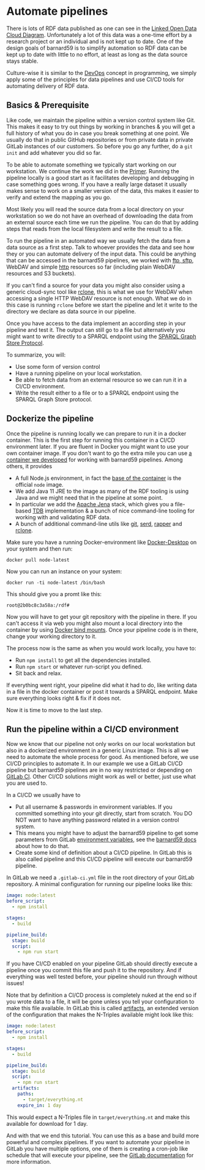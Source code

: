 # Automate pipelines

There is lots of RDF data published as one can see in the [Linked Open Data Cloud Diagram](https://lod-cloud.net/). Unfortunately a lot of this data was a one-time effort by a research project or an individual and is not kept up to date. One of the design goals of barnard59 is to simplify automation so RDF data can be kept up to date with little to no effort, at least as long as the data source stays stable.

Culture-wise it is similar to the [DevOps](https://en.m.wikipedia.org/wiki/DevOps) concept in programming, we simply apply some of the principles for data pipelines and use CI/CD tools for automating delivery of RDF data.

## Basics & Prerequisite

Like code, we maintain the pipeline within a version control system like Git. This makes it easy to try out things by working in branches & you will get a full history of what you do in case you break something at one point. We usually do that in public GitHub repositories or from private data in private GitLab instances of our customers. So before you go any further, do a `git init` and add whatever you did so far.

To be able to automate something we typically start working on our workstation. We continue the work we did in the [Primer](../tutorial/first-pipeline.mdx). Running the pipeline locally is a good start as it facilitates developing and debugging in case something goes wrong. If you have a really large dataset it usually makes sense to work on a smaller version of the data, this makes it easier to verify and extend the mapping as you go.

Most likely you will read the source data from a local directory on your workstation so we do not have an overhead of downloading the data from an external source each time we run the pipeline. You can do that by adding steps that reads from the local filesystem and write the result to a file.

To run the pipeline in an automated way we usually fetch the data from a data source as a first step. Talk to whoever provides the data and see how they or you can automate delivery of the input data. This could be anything that can be accessed in the barnard59 pipelines, we worked with [ftp, sftp](https://github.com/zazuko/barnard59-ftp/), WebDAV and simple [http](https://github.com/zazuko/barnard59-http) resources so far (including plain WebDAV resources and S3 buckets).

If you can't find a source for your data you might also consider using a generic cloud-sync tool like [rclone](https://github.com/zazuko/barnard59-ftp/), this is what we use for WebDAV when accessing a single HTTP WebDAV resource is not enough. What we do in this case is running `rclone` before we start the pipeline and let it write to the directory we declare as data source in our pipeline.

Once you have access to the data implement an according step in your pipeline and test it. The output can still go to a file but alternatively you might want to write directly to a SPARQL endpoint using the [SPARQL Graph Store Protocol](https://github.com/zazuko/barnard59-graph-store).

To summarize, you will:

* Use some form of version control
* Have a running pipeline on your local workstation.
* Be able to fetch data from an external resource so we can run it in a CI/CD environment.
* Write the result either to a file or to a SPARQL endpoint using the SPARQL Graph Store protocol.

## Dockerize the pipeline

Once the pipeline is running locally we can prepare to run it in a docker container. This is the first step for running this container in a CI/CD environment later. If you are fluent in Docker you might want to use your own container image. If you don't want to go the extra mile you can use [a container we developed](https://github.com/zazukoians/docker-node-java-jena) for working with barnard59 pipelines. Among others, it provides

* A full Node.js environment, in fact the [base of the container](https://github.com/zazukoians/docker-node-java) is the official `node` image.
* We add Java 11 JRE to the image as many of the RDF tooling is using Java and we might need that in the pipeline at some point.
* In particular we add the [Apache Jena](https://github.com/zazukoians/docker-node-java-jena) stack, which gives you a file-based [TDB](https://jena.apache.org/documentation/tdb/index.html) implementation & a bunch of nice command-line tooling for working with and validating RDF data.
* A bunch of additional command-line utils like [git](https://git-scm.com/), [serd](https://drobilla.net/software/serd), [rapper](http://librdf.org/) and [rclone](https://rclone.org/).

Make sure you have a running Docker-environment like [Docker-Desktop](https://www.docker.com/products/docker-desktop) on your system and then run:

    docker pull node-latest

Now you can run an instance on your system:

    docker run -ti node-latest /bin/bash

This should give you a promt like this:

    root@2b0bc8c3a58a:/rdf#

Now you will have to get your git repository with the pipeline in there. If you can't access it via web you might also mount a local directory into the container by using [Docker bind mounts](https://docs.docker.com/storage/bind-mounts/). Once your pipeline code is in there, change your working directory to it.

The process now is the same as when you would work locally, you have to:

* Run `npm install` to get all the dependencies installed.
* Run `npm start` or whatever run-script you defined.
* Sit back and relax.

If everything went right, your pipeline did what it had to do, like writing data in a file in the docker container or post it towards a SPARQL endpoint. Make sure everything looks right & fix if it does not.

Now it is time to move to the last step.

## Run the pipeline within a CI/CD environment

Now we know that our pipeline not only works on our local workstation but also in a dockerized environment in a generic Linux image. This is all we need to automate the whole process for good. As mentioned before, we use CI/CD principles to automate it. In our example we use a GitLab CI/CD pipeline but barnard59 pipelines are in no way restricted or depending on [GitLab CI](https://docs.gitlab.com/ee/ci/). Other CI/CD solutions might work as well or better, just use what you are used to.

In a CI/CD we usually have to

* Put all username & passwords in environment variables. If you committed something into your git directly, start from scratch. You DO NOT want to have anything password related in a version control system.
* This means you might have to adjust the barnard59 pipeline to get some parameters from GitLab [environment variables](https://docs.gitlab.com/ee/ci/variables/), see the [barnard59 docs](https://github.com/zazuko/barnard59/blob/master/README.md#definition-via-command-line-arguments) about how to do that.
* Create some kind of definition about a CI/CD pipeline. In GitLab this is also called pipeline and this CI/CD pipeline will execute our barnard59 pipeline.

In GitLab we need a `.gitlab-ci.yml` file in the root directory of your GitLab repository. A minimal configuration for running our pipeline looks like this:

```yaml
image: node:latest
before_script:
  - npm install

stages:
  - build

pipeline_build:
  stage: build
  script:
    - npm run start
```

If you have CI/CD enabled on your pipeline GitLab should directly execute a pipeline once you commit this file and push it to the repository. And if everything was well tested before, your pipeline should run through without issues!

Note that by definition a CI/CD process is completely nuked at the end so if you wrote data to a file, it will be gone unless you tell your configuration to make this file available. In GitLab this is called [artifacts](https://docs.gitlab.com/ce/ci/yaml/README.html#artifacts), an extended version of the configuration that makes the N-Triples available might look like this:

```yaml
image: node:latest
before_script:
  - npm install

stages:
  - build

pipeline_build:
  stage: build
  script:
    - npm run start
  artifacts:
    paths:
      - target/everything.nt
    expire_in: 1 day
```

This would expect a N-Triples file in `target/everything.nt` and make this available for download for 1 day.

And with that we end this tutorial. You can use this as a base and build more powerful and complex pipelines. If you want to automate your pipeline in GitLab you have multiple options, one of them is creating a cron-job like schedule that will execute your pipeline, see the [GitLab documentation](https://docs.gitlab.com/ce/user/project/pipelines/schedules.html) for more information.

